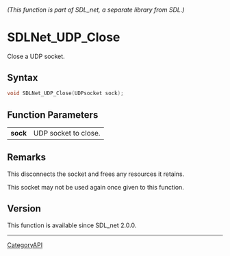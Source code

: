 ###### (This function is part of SDL_net, a separate library from SDL.)
# SDLNet_UDP_Close

Close a UDP socket.

## Syntax

```c
void SDLNet_UDP_Close(UDPsocket sock);

```

## Function Parameters

|              |                      |
| ------------ | -------------------- |
| **sock**     | UDP socket to close. |

## Remarks

This disconnects the socket and frees any resources it retains.

This socket may not be used again once given to this function.

## Version

This function is available since SDL_net 2.0.0.

----
[CategoryAPI](CategoryAPI.md)
